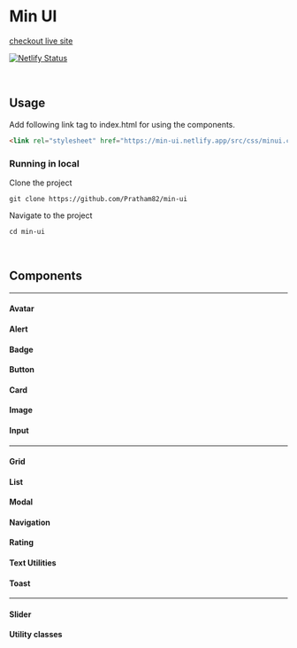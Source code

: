 # Min UI

[checkout live site](https://min-ui.netlify.app/index.html)

[![Netlify Status](https://api.netlify.com/api/v1/badges/bc244140-557e-4a29-858a-6bc89391a52a/deploy-status)](https://app.netlify.com/sites/min-ui/deploys)

<br/>

## Usage

Add following link tag to index.html for using the components.

```html
<link rel="stylesheet" href="https://min-ui.netlify.app/src/css/minui.css" />
```

### Running in local

Clone the project

```shell
git clone https://github.com/Pratham82/min-ui
```

Navigate to the project

```
cd min-ui
```

<br/>

## Components

---

#### Avatar

#### Alert

#### Badge

#### Button

#### Card

#### Image

#### Input

---

#### Grid

#### List

#### Modal

#### Navigation

#### Rating

#### Text Utilities

#### Toast

---

#### Slider

#### Utility classes
